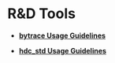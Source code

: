 # R&D Tools<a name="EN-US_TOPIC_0000001157319389"></a>

-   **[bytrace Usage Guidelines](subsys-toolchain-bytrace-guide.md)**  

-   **[hdc\_std Usage Guidelines](oem_subsys_toolchain_hdc_guide.md)**  


